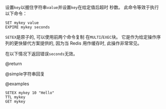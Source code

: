 设置`key`以握住字符串`value`并设置`key`在给定值后超时
秒数。
此命令等效于执行以下命令：

    SET mykey value
    EXPIRE mykey seconds

`SETEX`是原子的, 可以使用前两个命令复制
在`MULTI`/`EXEC`块。
它是作为给定操作序列的更快替代方案提供的, 
因为当 Redis 用作缓存时, 此操作非常常见。

在以下情况下返回错误`seconds`无效。

@return

@simple字符串回复

@examples

```cli
SETEX mykey 10 "Hello"
TTL mykey
GET mykey
```
